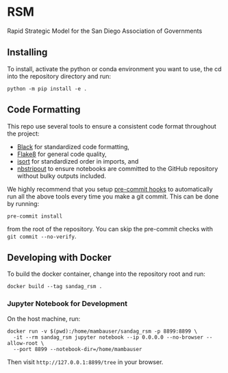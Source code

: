 # RSM
Rapid Strategic Model for the San Diego Association of Governments

## Installing

To install, activate the python or conda environment you want to use,
the cd into the repository directory and run:

```shell
python -m pip install -e .
```

## Code Formatting

This repo use several tools to ensure a consistent code format throughout the project:

- [Black](https://black.readthedocs.io/en/stable/) for standardized code formatting,
- [Flake8](http://flake8.pycqa.org/en/latest/) for general code quality,
- [isort](https://github.com/timothycrosley/isort) for standardized order in imports, and
- [nbstripout](https://github.com/kynan/nbstripout) to ensure notebooks are committed
  to the GitHub repository without bulky outputs included.

We highly recommend that you setup [pre-commit hooks](https://pre-commit.com/)
to automatically run all the above tools every time you make a git commit. This
can be done by running:

```shell
pre-commit install
```

from the root of the repository. You can skip the pre-commit checks
with `git commit --no-verify`.


## Developing with Docker

To build the docker container, change into the repository root and run:

```shell
docker build --tag sandag_rsm .
````

### Jupyter Notebook for Development

On the host machine, run:

```shell
docker run -v $(pwd):/home/mambauser/sandag_rsm -p 8899:8899 \
  -it --rm sandag_rsm jupyter notebook --ip 0.0.0.0 --no-browser --allow-root \
  --port 8899 --notebook-dir=/home/mambauser
```

Then visit `http://127.0.0.1:8899/tree` in your browser.

